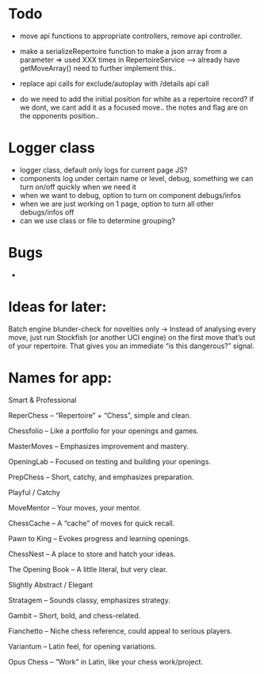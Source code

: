 # Todo

- move api functions to appropriate controllers, remove api controller.

- make a serializeRepertoire function to make a json array from a parameter => used XXX times in RepertoireService --> already have getMoveArray() need to further implement this..

- replace api calls for exclude/autoplay with /details api call

- do we need to add the initial position for white as a repertoire record?
if we dont, we cant add it as a focused move.. the notes and flag are on the opponents position..

# Logger class

- logger class, default only logs for current page JS?
- components log under certain name or level, debug, something we can turn on/off quickly when we need it
- when we want to debug, option to turn on component debugs/infos
- when we are just working on 1 page, option to turn all other debugs/infos off
- can we use class or file to determine grouping?

# Bugs

-

# Ideas for later:

Batch engine blunder-check for novelties only
→ Instead of analysing every move, just run Stockfish (or another UCI engine) on the first move that’s out of your repertoire. That gives you an immediate “is this dangerous?” signal.


# Names for app:

Smart & Professional

ReperChess – “Repertoire” + “Chess”, simple and clean.

Chessfolio – Like a portfolio for your openings and games.

MasterMoves – Emphasizes improvement and mastery.

OpeningLab – Focused on testing and building your openings.

PrepChess – Short, catchy, and emphasizes preparation.

Playful / Catchy

MoveMentor – Your moves, your mentor.

ChessCache – A “cache” of moves for quick recall.

Pawn to King – Evokes progress and learning openings.

ChessNest – A place to store and hatch your ideas.

The Opening Book – A little literal, but very clear.

Slightly Abstract / Elegant

Stratagem – Sounds classy, emphasizes strategy.

Gambit – Short, bold, and chess-related.

Fianchetto – Niche chess reference, could appeal to serious players.

Variantum – Latin feel, for opening variations.

Opus Chess – “Work” in Latin, like your chess work/project.